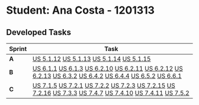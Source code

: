 # Student: Ana Costa - 1201313

## Developed Tasks

| Sprint | Task                                                                                                                                                                                |
|--------|-------------------------------------------------------------------------------------------------------------------------------------------------------------------------------------|
| **A**  | [US 5.1.12](../../sprint%20A/US%205.1.12/readme.md) [US 5.1.13](../../sprint%20A/US%205.1.13/readme.md) [US 5.1.14](../../sprint%20A/US%205.1.14/readme.md) [US 5.1.15](../../sprint%20A/US%205.1.15/readme.md)                                                                                                                                       |
| **B**  | [US 6.1.1](sprint%20B/US%206.1.1/readme.md) [US 6.1.3](sprint%20B/US%206.1.3/readme.md) [US 6.2.10](sprint%20B/US%206.2.10/readme.md) [US 6.2.11](sprint%20B/US%206.2.11/readme.md) [US 6.2.12](sprint%20B/US%206.2.12/readme.md) [US 6.2.13](sprint%20B/US%206.2.13/readme.md)   [US 6.3.2](sprint%20B/US%206.3.2/readme.md) [US 6.4.2](sprint%20B/US%206.4.2/readme.md) [US 6.4.4](sprint%20B/US%206.4.4/readme.md)    [US 6.5.2](sprint%20B/US%206.5.2/readme.md) [US 6.6.1](sprint%20B/US%206.6.1/readme.md) |
| **C**  |         [US 7.1.5](../../sprint%20C/US%207.1.5/readme.md) [US 7.2.1](../../sprint%20C/US%207.2.1/readme.md) [US 7.2.2](../../sprint%20C/US%207.2.2/readme.md) [US 7.2.3](../../sprint%20C/US%207.2.3/readme.md) [US 7.2.15](../../sprint%20C/US%207.2.15/readme.md) [US 7.2.16](../../sprint%20C/US%207.2.16/readme.md) [US 7.3.3](../../sprint%20C/US%207.3.3/readme.md) [US 7.4.7](../../sprint%20C/US%207.4.7/readme.md) [US 7.4.10](../../sprint%20C/US%207.4.10/readme.md) [US 7.4.11](../../sprint%20C/US%207.4.11/readme.md) [US 7.5.2](../../sprint%20C/US%207.5.2/readme.md)          |
